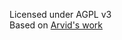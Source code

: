 Licensed under AGPL v3\
Based on [Arvid's work](https://cdn.discordapp.com/attachments/1097921245640663162/1098314738028511423/PilotLua.lua)